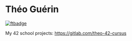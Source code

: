 # Théo Guérin

[![ftbadge](https://ftbadge.cc/tguerin)](https://github.com/thoguerin64/ftbadge?scale=1.25)

My 42 school projects: https://gitlab.com/theo-42-cursus
